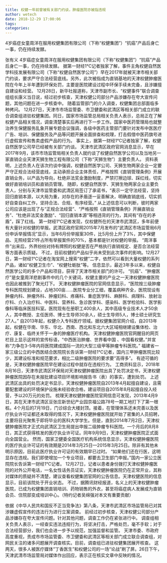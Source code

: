 ```yaml
---
title: 权健一年前曾被有关部门约谈，肿瘤医院亦被指违规
author: wetech
date: 2018-12-29 17:00:06
tags: 
categories: 
---
```

4岁癌症女童周洋在服用权健集团有限公司（下称“权健集团”）“抗癌”产品后身亡一事，仍在持续发酵。
<!-- more -->
张有义
4岁癌症女童周洋在服用权健集团有限公司（下称“权健集团”）“抗癌”产品后身亡一事，仍在持续发酵。
据第一财经1℃记者独家了解，事件主角权健自然医学科技发展有限公司（下称“权健自然医学公司”）早在2017年就被天津市相关部门约谈，要求严守合法经营底线。另外，此次被指成为直销基地的天津权健肿瘤医院在今年上半年遭到环保处罚，主要是医院建设过程中环保手续未完备，且涉嫌擅自建设和经营。
12月28日，新华社报道称，天津市副市长、“权健事件”联合调查组组长康义当日说，经过初步核查，天津权健公司部分产品涉嫌存在夸大宣传问题，其他问题在进一步核查中。
随着监管部门的介入调查，权健集团总部面临多种拷问。
12月27日，天津市市场监管委、市卫健委和武清区等相关部门成立的联合调查组进驻权健集团。同日，国家市场监管总局相关负责人表示，总局正在了解权健产品相关情况，调查清楚事实后再进行下一步工作。国家中医药管理局也就整治养生保健服务乱象开展专题会议强调，各级中医药主管部门要针对发布中医医疗广告、培训、保健服务及产品等问题开展全面排查和梳理，打击假借中医药旗号进行虚假宣传和售卖虚假产品的行为。
事实上，据第一财经1℃记者独家了解，权健自然医学公司早已经被有关部门约谈。
天津市武清区政府官网消息显示，早在2017年9月，该市市场监管局相关负责人就约谈了权健自然医学公司以及当地另一家直销企业天津天狮生物工程有限公司（下称“天狮生物”）主要负责人。
资料表明，上述负责人在该次约谈中强调，权健自然医学公司、天狮生物两家企业一定要严守正规合法经营底线，主动承担企业主体责任，严格按照《直销管理条例》开展直销业务，以产品为导向，杜绝非法奖金激励制度，严禁打擦边球、踩红线，切实做好直销培训员和直销员管理。
随即，权健自然医学、天狮生物两家企业主要负责人，分别与天津市监管委和武清区局签订了承诺书，“表示一定守法经营，坚持回归直销本源，以大局为重，对存在的矛盾逐一妥善解决，明确直销底线，切实抓好自查自纠工作，坚持合法、合规、有序经营。”
从上述信息可以判断，彼时两家公司应该是出现了与“正规合法经营”、“严格按照《直销管理条例》开展直销业务”、“杜绝非法奖金激励”、“回归直销本源”等相违背的行为，其间有“存在的矛盾”，踩了红线。
第一财经1℃记者发现，仅权健所在的天津市武清区，多年前便有大量针对权健的举报。武清区政府官网2015年7月发布的“武清区市场监管局6月份申诉举报情况”显示，当年6月份举报案30件，比5月份上升了3%，其中保健品、无照经营21件占所有举报案件的70%，基本都是针对权健的举报。
“周洋事件”出来后，外界纷纷对持有牌照的权健是否在严格执行直销规定、是否合法经营等方面表示质疑。
不过，目前权健的产品似乎尚未受到此次事件的影响。12月27日，第一财经1℃记者在淘宝网上搜索“权健”二字，依然可以看到大量权健的系列产品，诸如“权健卫生巾”、“权健牡蛎肽”等。
信息显示，最近3年多以来，权健自然医学公司的多个产品和项目，获得了天津市相关部门的许可。
“抗癌”、“肿瘤医疗”是女童周洋悲剧事件中的几个关键词，权健主要的产业之一天津权健肿瘤医院也因此被推到了聚光灯下。
天津权健肿瘤医院的官网信息显示，“医院按三级肿瘤专科医院规划建设，占地300亩……医院专业分工细，覆盖病种齐全，医院现设有肿瘤内科、肿瘤外科、肿瘤妇科、疼痛科、重症医学科、麻醉科、病理科、放射治疗科、介入治疗科、中医科、营养科、急诊医学科、感染科、医学检验科、医学影像科等临床医技科室。医院现有在册职工400余人，其中高级专业技术人才50余人，其中教授、主任医师、博士生导师30余人，硕士生导师5人，博士硕士研究生27人。”
自2013年起，权健介入专科医疗领域。据权健集团官网介绍，自2013年起，权健在华南、华东、华北、西南、西北和东北六大区域相继建设集体检、治疗、康复、临终关怀于一身的肿瘤医疗机构。
天津权健肿瘤医院官网醒目的网页栏目上显示这样的宣传标语，“中西医治肿瘤、世界看中国 、中国看权健。”并宣称“力争在3-5年内将医院建成国际一流的大型三级甲等肿瘤专科医院。”
福建省一家三级公立的中西医结合医院院长告诉第一财经1℃记者，国内三甲肿瘤医院比较少，其建设标准和规范要求，相比二级肿瘤医院的要求要“高得多”。
有迹可循的是，天津权健肿瘤医院早在建设过程中就存在违规行为。
工商资料显示，2018年8月16日，天津市武清区环保局对天津权健肿瘤医院出具了处罚决定书，天津权健肿瘤医院因存在未报批建设项目环境影响报告书（表）的事实，遭到处罚。
上述武清区出具的处罚决定书显示，天津权健肿瘤医院自2013年4月起擅自建设，且需要配套建设的环境保护设施未经验收合格，建设项目自2015年8月起擅自投入经营，予以20万元的处罚。
梳理天津权健肿瘤医院官网信息可发现，2013年4月9日，其在天津市武清区豆张庄新世纪产业园京福公路78号一期工地打下了第一根桩。4个月后的7月19日，门诊综合大楼封顶。接着，在管理体系还未完善以及医疗执业许可证都还未取得的情况下，天津权健肿瘤医院就开始了密集的人员招聘，主要将目光聚焦于即将毕业的医科大学学生。但是，直到2014年7月2日，天津权健肿瘤医院才正式向武清区卫生局提出申报二级肿瘤专科医院。一个月后的8月8日，其正式获得核发的医疗执业许可证。同年9月9日，天津权健肿瘤医院正式面向全国营业。
然而，国家卫健委全国医疗机构系统信息显示，天津权健肿瘤医院的医疗执业许可证的有效期是2014年3月25日—2015年3月25日。除非有其他未明示原因，目前此医疗执业许可证的有效期早已过时。
“如果他们还在行医，这明显存在违规。我们即使增加一个专业项目，都要去卫生部门申报。”国内一家公立医院院长告诉第一财经1℃记者。
12月27日，记者以患者身份拨打天津权健肿瘤医院的对外公开电话，一名女性话务员证实，天津权健肿瘤医院仍在正常开业，其称对媒体的质疑并不清楚，建议查看权健集团官网的公告信息。天津权健医院的信息显示，目前该院处于开业状态。
不过，据腾讯财经报道，名义上的天津权健肿瘤医院，已成为权健集团直销培训、药物销售的外衣，甚至将癌症病人发展成为直销会员、住院部变成培训中心。（特约记者吴绵强对本文有重要贡献）
 
 
依据《中华人民共和国反不正当竞争法》第八条，天津市武清区市场监管局已对其涉嫌虚假宣传的违法行为进行立案调查。
前经过初步核查，天津权健公司部分产品涉嫌存在夸大宣传问题。针对其他问题，调查工作仍在紧张进行中。
调查组相关负责人表示，一经查实违法违规行为，将坚决打击，严格处罚，毫不手软；对于合法经营部分，我们也会进一步予以规范，加强监督和监管。
天津市委、市政府高度重视，责成市市场监管委、市卫健委和武清区等相关部门成立联合调查组，对网民关注的诸多问题展开调查核实。目前，调查组已进驻权健集团展开核查。
这两天，很多人被医疗媒体“丁香医生”和权健公司的一场“论战”刷了屏。26日下午，天津武清市场监管局对媒体作出回应，表示正在核实文章中反映的情况。
